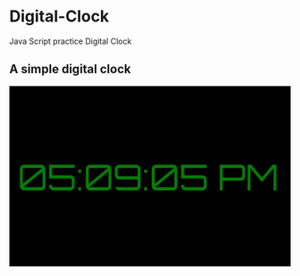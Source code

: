# Digital-Clock

Java Script practice Digital Clock

## A simple digital clock

![digital clock image](images/digitalclock.jpg)

